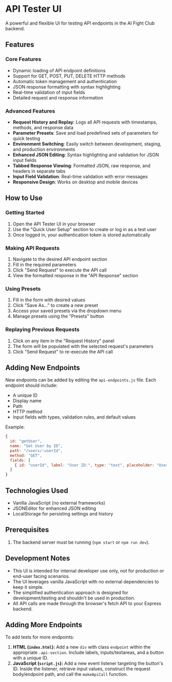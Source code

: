 # API Tester UI

A powerful and flexible UI for testing API endpoints in the AI Fight Club backend.

## Features

### Core Features
- Dynamic loading of API endpoint definitions
- Support for GET, POST, PUT, DELETE HTTP methods
- Automatic token management and authentication
- JSON response formatting with syntax highlighting
- Real-time validation of input fields
- Detailed request and response information

### Advanced Features
- **Request History and Replay**: Logs all API requests with timestamps, methods, and response data
- **Parameter Presets**: Save and load predefined sets of parameters for quick testing
- **Environment Switching**: Easily switch between development, staging, and production environments
- **Enhanced JSON Editing**: Syntax highlighting and validation for JSON input fields
- **Tabbed Response Viewing**: Formatted JSON, raw response, and headers in separate tabs
- **Input Field Validation**: Real-time validation with error messages
- **Responsive Design**: Works on desktop and mobile devices

## How to Use

### Getting Started
1. Open the API Tester UI in your browser
2. Use the "Quick User Setup" section to create or log in as a test user
3. Once logged in, your authentication token is stored automatically

### Making API Requests
1. Navigate to the desired API endpoint section
2. Fill in the required parameters
3. Click "Send Request" to execute the API call
4. View the formatted response in the "API Response" section

### Using Presets
1. Fill in the form with desired values
2. Click "Save As..." to create a new preset
3. Access your saved presets via the dropdown menu
4. Manage presets using the "Presets" button

### Replaying Previous Requests
1. Click on any item in the "Request History" panel
2. The form will be populated with the selected request's parameters
3. Click "Send Request" to re-execute the API call

## Adding New Endpoints

New endpoints can be added by editing the `api-endpoints.js` file. Each endpoint should include:

- A unique ID
- Display name
- Path
- HTTP method
- Input fields with types, validation rules, and default values

Example:
```javascript
{
  id: "getUser",
  name: "Get User by ID",
  path: "/users/:userId",
  method: "GET",
  fields: [
    { id: "userId", label: "User ID:", type: "text", placeholder: "User ID", required: true }
  ]
}
```

## Technologies Used
- Vanilla JavaScript (no external frameworks)
- JSONEditor for enhanced JSON editing
- LocalStorage for persisting settings and history

## Prerequisites

1. The backend server must be running (`npm start` or `npm run dev`).

## Development Notes

- This UI is intended for internal developer use only, not for production or end-user facing scenarios.
- The UI leverages vanilla JavaScript with no external dependencies to keep it simple.
- The simplified authentication approach is designed for development/testing and shouldn't be used in production.
- All API calls are made through the browser's fetch API to your Express backend.

## Adding More Endpoints

To add tests for more endpoints:

1. **HTML (`index.html`):** Add a new `div` with class `endpoint` within the appropriate `.api-section`. Include labels, inputs/textareas, and a button with a unique ID.
2. **JavaScript (`script.js`):** Add a new event listener targeting the button's ID. Inside the listener, retrieve input values, construct the request body/endpoint path, and call the `makeApiCall` function. 